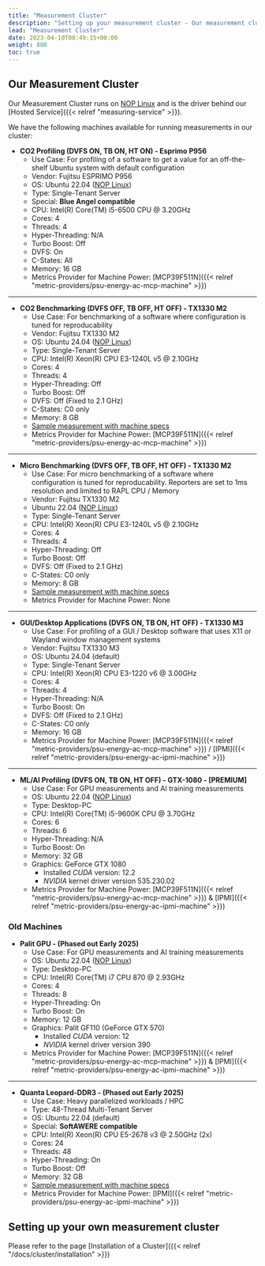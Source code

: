 ```yaml
---
title: "Measurement Cluster"
description: "Setting up your measurement cluster - Our measurement cluster"
lead: "Measurement Cluster"
date: 2023-04-10T08:49:15+00:00
weight: 880
toc: true
---
```



## Our Measurement Cluster

Our Measurement Cluster runs on [NOP Linux](https://www.green-coding.io/blog/nop-linux/) and is the driver behind our [Hosted Service]({{< relref "measuring-service" >}}).

We have the following machines available for running measurements in our cluster:

- **CO2 Profiling (DVFS ON, TB ON, HT ON) - Esprimo P956**
    + Use Case: For profiling of a software to get a value for an off-the-shelf Ubuntu system with default configuration
    + Vendor: Fujitsu ESPRIMO P956
    + OS: Ubuntu 22.04 ([NOP Linux](https://www.green-coding.io/blog/nop-linux/))
    + Type: Single-Tenant Server 
    + Special: **Blue Angel compatible**
    + CPU: Intel(R) Core(TM) i5-6500 CPU @ 3.20GHz
    + Cores: 4
    + Threads: 4
    + Hyper-Threading: N/A
    + Turbo Boost: Off
    + DVFS: On
    + C-States: All
    + Memory: 16 GB
    + Metrics Provider for Machine Power: [MCP39F511N]({{< relref "metric-providers/psu-energy-ac-mcp-machine" >}})

---

- **CO2 Benchmarking (DVFS OFF, TB OFF, HT OFF) - TX1330 M2**
    + Use Case: For benchmarking of a software where configuration is tuned for reproducability
    + Vendor: Fujitsu TX1330 M2
    + OS: Ubuntu 24.04 ([NOP Linux](https://www.green-coding.io/blog/nop-linux/))
    + Type: Single-Tenant Server 
    + CPU: Intel(R) Xeon(R) CPU E3-1240L v5 @ 2.10GHz
    + Cores: 4
    + Threads: 4
    + Hyper-Threading: Off
    + Turbo Boost: Off
    + DVFS: Off (Fixed to 2.1 GHz)
    + C-States: C0 only
    + Memory: 8 GB 
    + [Sample measurement with machine specs](https://metrics.green-coding.io/stats.html?id=9784422b-f4c6-42f3-addd-9e4c0833da74)
    + Metrics Provider for Machine Power: [MCP39F511N]({{< relref "metric-providers/psu-energy-ac-mcp-machine" >}})

---

- **Micro Benchmarking (DVFS OFF, TB OFF, HT OFF) - TX1330 M2**
    + Use Case: For micro benchmarking of a software where configuration is tuned for reproducability. Reporters are set to 1ms resolution and limited to RAPL CPU / Memory
    + Vendor: Fujitsu TX1330 M2
    + Ubuntu 22.04 ([NOP Linux](https://www.green-coding.io/blog/nop-linux/))
    + Type: Single-Tenant Server 
    + CPU: Intel(R) Xeon(R) CPU E3-1240L v5 @ 2.10GHz
    + Cores: 4
    + Threads: 4
    + Hyper-Threading: Off
    + Turbo Boost: Off
    + DVFS: Off (Fixed to 2.1 GHz)
    + C-States: C0 only
    + Memory: 8 GB
    + [Sample measurement with machine specs](https://metrics.green-coding.io/stats.html?id=262f1df0-ac6c-4e74-8d08-9c13c0b25293)
    + Metrics Provider for Machine Power: None

---

- **GUI/Desktop Applications (DVFS ON, TB ON, HT OFF) - TX1330 M3**
    + Use Case: For profiling of a GUI / Desktop software that uses X11 or Wayland window management systems
    + Vendor: Fujitsu TX1330 M3
    + OS: Ubuntu 24.04 (default)
    + Type: Single-Tenant Server 
    + CPU: Intel(R) Xeon(R) CPU E3-1220 v6 @ 3.00GHz
    + Cores: 4
    + Threads: 4
    + Hyper-Threading: N/A
    + Turbo Boost: On
    + DVFS: Off (Fixed to 2.1 GHz)
    + C-States: C0 only
    + Memory: 16 GB
    + Metrics Provider for Machine Power: [MCP39F511N]({{< relref "metric-providers/psu-energy-ac-mcp-machine" >}}) / [IPMI]({{< relref "metric-providers/psu-energy-ac-ipmi-machine" >}})

---

- **ML/AI Profiling (DVFS ON, TB ON, HT OFF) - GTX-1080 - [PREMIUM]**
    + Use Case: For GPU measurements and AI training measurements
    + OS: Ubuntu 22.04 ([NOP Linux](https://www.green-coding.io/blog/nop-linux/))
    + Type: Desktop-PC
    + CPU: Intel(R) Core(TM) i5-9600K CPU @ 3.70GHz
    + Cores: 6
    + Threads: 6
    + Hyper-Threading: N/A
    + Turbo Boost: On
    + Memory: 32 GB
    + Graphics: GeForce GTX 1080
        * Installed *CUDA* version: 12.2
        * *NVIDIA* kernel driver version 535.230.02
    + Metrics Provider for Machine Power: [MCP39F511N]({{< relref "metric-providers/psu-energy-ac-mcp-machine" >}}) & [IPMI]({{< relref "metric-providers/psu-energy-ac-ipmi-machine" >}})



### Old Machines

- **Palit GPU - (Phased out Early 2025)**
    + Use Case: For GPU measurements and AI training measurements
    + OS: Ubuntu 22.04 ([NOP Linux](https://www.green-coding.io/blog/nop-linux/))
    + Type: Desktop-PC
    + CPU: Intel(R) Core(TM) i7 CPU 870 @ 2.93GHz
    + Cores: 4
    + Threads: 8
    + Hyper-Threading: On
    + Turbo Boost: On
    + Memory: 12 GB
    + Graphics: Palit GF110 (GeForce GTX 570)
        * Installed *CUDA* version: 12
        * *NVIDIA* kernel driver version 390
    + Metrics Provider for Machine Power: [MCP39F511N]({{< relref "metric-providers/psu-energy-ac-mcp-machine" >}}) & [IPMI]({{< relref "metric-providers/psu-energy-ac-ipmi-machine" >}})

---

- **Quanta Leopard-DDR3 - (Phased out Early 2025)**
    + Use Case: Heavy parallelized workloads / HPC
    + Type: 48-Thread Multi-Tenant Server 
    + OS: Ubuntu 22.04 (default)
    + Special: **SoftAWERE compatible**
    + CPU: Intel(R) Xeon(R) CPU E5-2678 v3 @ 2.50GHz (2x)
    + Cores: 24
    + Threads: 48
    + Hyper-Threading: On
    + Turbo Boost: Off
    + Memory: 32 GB
    + [Sample measurement with machine specs](https://metrics.green-coding.io/stats.html?id=72596fdf-b393-4cef-bb98-45679ae928f5)
    + Metrics Provider for Machine Power: [IPMI]({{< relref "metric-providers/psu-energy-ac-ipmi-machine" >}})


## Setting up your own measurement cluster

Please refer to the page [Installation of a Cluster]({{< relref "/docs/cluster/installation" >}})
